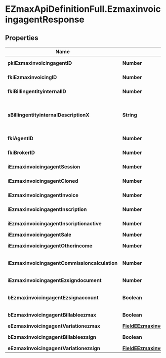 # EZmaxApiDefinitionFull.EzmaxinvoicingagentResponse

## Properties

Name | Type | Description | Notes
------------ | ------------- | ------------- | -------------
**pkiEzmaxinvoicingagentID** | **Number** | The unique ID of the Ezmaxinvoicingagent | [optional] 
**fkiEzmaxinvoicingID** | **Number** | The unique ID of the Ezmaxinvoicing | [optional] 
**fkiBillingentityinternalID** | **Number** | The unique ID of the Billingentityinternal. | 
**sBillingentityinternalDescriptionX** | **String** | The description of the Billingentityinternal in the language of the requester | 
**fkiAgentID** | **Number** | The unique ID of the Agent. | [optional] 
**fkiBrokerID** | **Number** | The unique ID of the Broker. | [optional] 
**iEzmaxinvoicingagentSession** | **Number** | The number of sessions | 
**iEzmaxinvoicingagentCloned** | **Number** | The number of times this user was cloned | 
**iEzmaxinvoicingagentInvoice** | **Number** | The number of invoices | 
**iEzmaxinvoicingagentInscription** | **Number** | The number of inscriptions | 
**iEzmaxinvoicingagentInscriptionactive** | **Number** | The number of active inscriptions | 
**iEzmaxinvoicingagentSale** | **Number** | The number of sales | 
**iEzmaxinvoicingagentOtherincome** | **Number** | The number of otherincomes | 
**iEzmaxinvoicingagentCommissioncalculation** | **Number** | The number of commission calculations | 
**iEzmaxinvoicingagentEzsigndocument** | **Number** | The number of ezsign documents | 
**bEzmaxinvoicingagentEzsignaccount** | **Boolean** | Whether the agent has an eZsign account | 
**bEzmaxinvoicingagentBillableezmax** | **Boolean** | Whether it is billable for eZmax | 
**eEzmaxinvoicingagentVariationezmax** | [**FieldEEzmaxinvoicingagentVariationezmax**](FieldEEzmaxinvoicingagentVariationezmax.md) |  | 
**bEzmaxinvoicingagentBillableezsign** | **Boolean** | Whether it is billable for eZsign | 
**eEzmaxinvoicingagentVariationezsign** | [**FieldEEzmaxinvoicingagentVariationezsign**](FieldEEzmaxinvoicingagentVariationezsign.md) |  | 



